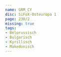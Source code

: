 ```yaml
---
name: GRM_CY
disc: SiFoX-Osteuropa 1
page: 230/2
missing: true
tags:
- Belorussisch
- Bulgarisch
- Kyrillisch
- Makedonisch
---
```

